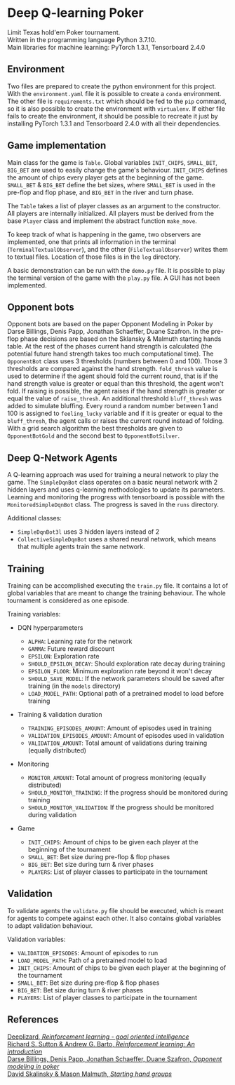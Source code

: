 # Deep Q-learning Poker

Limit Texas hold'em Poker tournament.  
Written in the programming language Python 3.7.10.  
Main libraries for machine learning: PyTorch 1.3.1, Tensorboard 2.4.0

## Environment

Two files are prepared to create the python environment for this project. With the `environment.yaml` file it is
possible to create a `conda` environment. The other file is `requirements.txt` which should be fed to the `pip` command,
so it is also possible to create the environment with `virtualenv`. If either file fails to create the environment, it
should be possible to recreate it just by installing PyTorch 1.3.1 and Tensorboard 2.4.0 with all their dependencies.

## Game implementation

Main class for the game is `Table`. Global variables `INIT_CHIPS`, `SMALL_BET`, `BIG_BET` are used to easily change the
game's behaviour. `INIT_CHIPS` defines the amount of chips every player gets at the beginning of the game. `SMALL_BET`
& `BIG_BET` define the bet sizes, where `SMALL_BET` is used in the pre-flop and flop phase, and `BIG_BET` in the river
and turn phase.

The `Table` takes a list of player classes as an argument to the constructor. All players are internally initialized.
All players must be derived from the base `Player` class and implement the abstract function `make_move`.

To keep track of what is happening in the game, two observers are implemented, one that prints all information in the
terminal (`TerminalTextualObserver`), and the other (`FileTextualObserver`) writes them to textual files. Location of
those files is in the `log` directory.

A basic demonstration can be run with the `demo.py` file. It is possible to play the terminal version of the game with
the `play.py` file. A GUI has not been implemented.

## Opponent bots

Opponent bots are based on the paper Opponent Modeling in Poker by Darse Billings, Denis Papp, Jonathan Schaeffer, Duane
Szafron. In the pre-flop phase decisions are based on the Sklansky & Malmuth starting hands table. At the rest of the
phases current hand strength is calculated (the potential future hand strength takes too much computational time).
The `OpponentBot` class uses 3 thresholds (numbers between 0 and 100). Those 3 thresholds are compared against the hand
strength. `fold_thresh` value is used to determine if the agent should fold the current round, that is if the hand
strength value is greater or equal than this threshold, the agent won't fold. If raising is possible, the agent raises
if the hand strength is greater or equal the value of `raise_thresh`. An additional threshold `bluff_thresh` was added
to simulate bluffing. Every round a random number between 1 and 100 is assigned to `feeling_lucky` variable and if it is
greater or equal to the `bluff_thresh`, the agent calls or raises the current round instead of folding. With a grid
search algorithm the best thresholds are given to `OpponentBotGold` and the second best to `OpponentBotSilver`.

## Deep Q-Network Agents

A Q-learning approach was used for training a neural network to play the game. The `SimpleDqnBot` class operates on a
basic neural network with 2 hidden layers and uses q-learning methodologies to update its parameters. Learning and
monitoring the progress with tensorboard is possible with the `MonitoredSimpleDqnBot` class. The progress is saved in
the `runs` directory.

Additional classes:

- `SimpleDqnBot3l` uses 3 hidden layers instead of 2
- `CollectiveSimpleDqnBot` uses a shared neural network, which means that multiple agents train the same network.

## Training

Training can be accomplished executing the `train.py` file. It contains a lot of global variables that are meant to
change the training behaviour. The whole tournament is considered as one episode.

Training variables:

- DQN hyperparameters
    - `ALPHA`: Learning rate for the network
    - `GAMMA`: Future reward discount
    - `EPSILON`: Exploration rate
    - `SHOULD_EPSILON_DECAY`: Should exploration rate decay during training
    - `EPSILON_FLOOR`: Minimum exploration rate beyond it won't decay
    - `SHOULD_SAVE_MODEL`: If the network parameters should be saved after training (in the `models` directory)
    - `LOAD_MODEL_PATH`: Optional path of a pretrained model to load before training

- Training & validation duration
    - `TRAINING_EPISODES_AMOUNT`: Amount of episodes used in training
    - `VALIDATION_EPISODES_AMOUNT`: Amount of episodes used in validation
    - `VALIDATION_AMOUNT`: Total amount of validations during training (equally distributed)

- Monitoring
    - `MONITOR_AMOUNT`: Total amount of progress monitoring (equally distributed)
    - `SHOULD_MONITOR_TRAINING`: If the progress should be monitored during training
    - `SHOULD_MONITOR_VALIDATION`: If the progress should be monitored during validation

- Game
    - `INIT_CHIPS`: Amount of chips to be given each player at the beginning of the tournament
    - `SMALL_BET`: Bet size during pre-flop & flop phases
    - `BIG_BET`: Bet size during turn & river phases
    - `PLAYERS`: List of player classes to participate in the tournament

## Validation

To validate agents the `validate.py` file should be executed, which is meant for agents to compete against each other.
It also contains global variables to adapt validation behaviour.

Validation variables:

- `VALIDATION_EPISODES`: Amount of episodes to run
- `LOAD_MODEL_PATH`: Path of a pretrained model to load
- `INIT_CHIPS`: Amount of chips to be given each player at the beginning of the tournament
- `SMALL_BET`: Bet size during pre-flop & flop phases
- `BIG_BET`: Bet size during turn & river phases
- `PLAYERS`: List of player classes to participate in the tournament

## References

[Deeplizard, _Reinforcement learning - goal oriented
intelligence_](https://deeplizard.com/learn/playlist/PLZbbT5o_s2xoWNVdDudn51XM8lOuZ_Njv)  
[Richard S. Sutton & Andrew G. Barto, _Reinforcement learning: An
introduction_](http://www.incompleteideas.net/book/RLbook2018.pdf)  
[Darse Billings, Denis Papp, Jonathan Schaeffer, Duane Szafron, _Opponent modeling in
poker_](http://www.cs.virginia.edu/~evans/poker/wp-content/uploads/2011/02/opponent_modeling_in_poker_billings.pdf)  
[David Skalinsky & Mason Malmuth, _Starting hand
groups_](https://www.thepokerbank.com/strategy/basic/starting-hand-selection/sklansky-groups/)  
